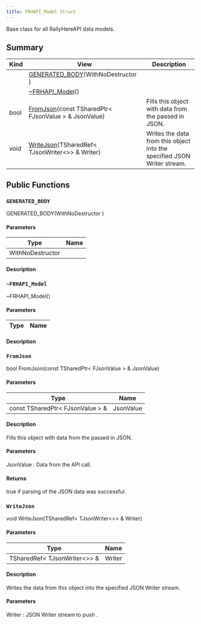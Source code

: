 ```yaml
---
title: FRHAPI_Model Struct
---
```

Base class for all RallyHereAPI data models.

## Summary
| Kind | View | Description |
|------|------|-------------|
||[GENERATED_BODY](/unreal-plugins/all/structfrhapi__model/#structFRHAPI__Model_1aa903e87a078f9bf7d2bb37b08d1a535a)(WithNoDestructor )||
||[~FRHAPI_Model](/unreal-plugins/all/structfrhapi__model/#structFRHAPI__Model_1ace9ebc0be8edfb46766c86c756630ee4)()||
|bool|[FromJson](/unreal-plugins/all/structfrhapi__model/#structFRHAPI__Model_1a96477760fd6707ecca6b56b8d151beab)(const TSharedPtr< FJsonValue > & JsonValue)|Fills this object with data from the passed in JSON.|
|void|[WriteJson](/unreal-plugins/all/structfrhapi__model/#structFRHAPI__Model_1a1571819a105ad9b51e09b51d134c2d0a)(TSharedRef< TJsonWriter<>> & Writer)|Writes the data from this object into the specified JSON Writer stream.|
## Public Functions



### `GENERATED_BODY` <a id="structFRHAPI__Model_1aa903e87a078f9bf7d2bb37b08d1a535a"></a>

 GENERATED_BODY(WithNoDestructor )

#### Parameters

| Type | Name |
|------|------|
|WithNoDestructor||

#### Description






### `~FRHAPI_Model` <a id="structFRHAPI__Model_1ace9ebc0be8edfb46766c86c756630ee4"></a>

 ~FRHAPI_Model()

#### Parameters

| Type | Name |
|------|------|

#### Description






### `FromJson` <a id="structFRHAPI__Model_1a96477760fd6707ecca6b56b8d151beab"></a>

bool FromJson(const TSharedPtr< FJsonValue > & JsonValue)

#### Parameters

| Type | Name |
|------|------|
|const TSharedPtr< FJsonValue > &|JsonValue|

#### Description

Fills this object with data from the passed in JSON.


#### Parameters

JsonValue
: Data from the API call.

#### Returns
true if parsing of the JSON data was successful. 



### `WriteJson` <a id="structFRHAPI__Model_1a1571819a105ad9b51e09b51d134c2d0a"></a>

void WriteJson(TSharedRef< TJsonWriter<>> & Writer)

#### Parameters

| Type | Name |
|------|------|
|TSharedRef< TJsonWriter<>> &|Writer|

#### Description

Writes the data from this object into the specified JSON Writer stream.


#### Parameters

Writer
: JSON Writer stream to push . 




